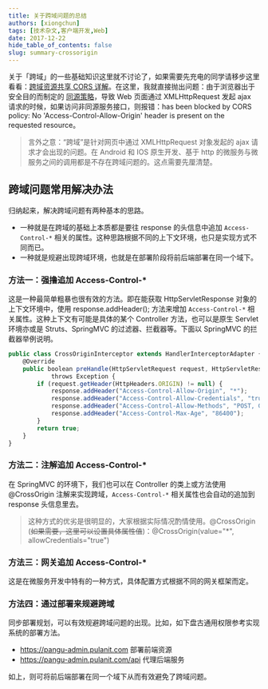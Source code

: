 ```yaml
---
title: 关于跨域问题的总结
authors: [xiongchun]
tags: [技术杂文,客户端开发,Web]
date: 2017-12-22
hide_table_of_contents: false
slug: summary-crossorigin
---
```


关于「跨域」的一些基础知识这里就不讨论了，如果需要先充电的同学请移步这里看看：[跨域资源共享 CORS 详解](http://www.ruanyifeng.com/blog/2016/04/cors.html)。在这里，我就直接抛出问题：由于浏览器出于安全目的而制定的 [同源策略](http://www.ruanyifeng.com/blog/2016/04/same-origin-policy.html)，导致 Web 页面通过 XMLHttpRequest 发起 ajax 请求的时候，如果访问非同源服务接口，则报错：has been blocked by CORS policy: No 'Access-Control-Allow-Origin' header is present on the requested resource。

<!--truncate-->

> 言外之意：“跨域”是针对网页中通过 XMLHttpRequest 对象发起的 ajax 请求才会出现的问题。在 Android 和 IOS 原生开发、基于 http 的微服务与微服务之间的调用都是不存在跨域问题的。这点需要先厘清楚。

## 跨域问题常用解决办法
归纳起来，解决跨域问题有两种基本的思路。
- 一种就是在跨域的基础上本质都是要往 response 的头信息中追加 `Access-Control-*` 相关的属性。这种思路根据不同的上下文环境，也只是实现方式不同而已。
- 一种就是规避出现跨域环境，也就是在部署阶段将前后端部署在同一个域下。

### 方法一：强撸追加 Access-Control-*
这是一种最简单粗暴也很有效的方法。即在能获取 HttpServletResponse 对象的上下文环境中，使用 response.addHeader(); 方法来增加 `Access-Control-*` 相关属性。这种上下文有可能是具体的某个 Controller 方法，也可以是原生 Servlet 环境亦或是 Struts、SpringMVC 的过滤器、拦截器等。下面以 SpringMVC 的拦截器举例说明。
``` jsx
public class CrossOriginInterceptor extends HandlerInterceptorAdapter {
	@Override
	public boolean preHandle(HttpServletRequest request, HttpServletResponse response, Object handler)
			throws Exception {
        if (request.getHeader(HttpHeaders.ORIGIN) != null) {
            response.addHeader("Access-Control-Allow-Origin", "*");
            response.addHeader("Access-Control-Allow-Credentials", "true");
            response.addHeader("Access-Control-Allow-Methods", "POST, GET, OPTIONS");
            response.addHeader("Access-Control-Max-Age", "86400");
        }
        return true;
    }
}
```
### 方法二：注解追加 Access-Control-*
在 SpringMVC 的环境下，我们也可以在 Controller 的类上或方法使用 @CrossOrigin 注解来实现跨域，`Access-Control-*` 相关属性也会自动的追加到 response 头信息里去。  
>这种方式的优劣是很明显的，大家根据实际情况酌情使用。@CrossOrigin (~~如果需要，这里可以设置具体属性值~~)：@CrossOrigin(value="*", allowCredentials="true")

### 方法三：网关追加 Access-Control-*
这是在微服务开发中特有的一种方式，具体配置方式根据不同的网关框架而定。

### 方法四：通过部署来规避跨域
同步部署规划，可以有效规避跨域问题的出现。比如，如下盘古通用权限参考实现系统的部署方法。
- https://pangu-admin.pulanit.com 部署前端资源
- https://pangu-admin.pulanit.com/api 代理后端服务  

如上，则可将前后端部署在同一个域下从而有效避免了跨域问题。
